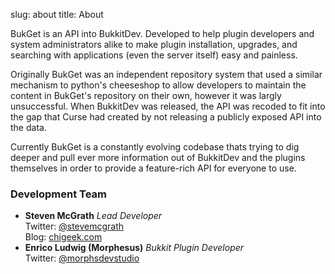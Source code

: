 slug: about
title: About

BukGet is an API into BukkitDev.  Developed to help plugin developers and
system administrators alike to make plugin installation, upgrades, and
searching with applications (even the server itself) easy and painless.

Originally BukGet was an independent repository system that used a similar
mechanism to python's cheeseshop to allow developers to maintain the content
in BukGet's repository on their own, however it was largly unsuccessful.  When
BukkitDev was released, the API was recoded to fit into the gap that Curse had
created by not releasing a publicly exposed API into the data.

Currently BukGet is a constantly evolving codebase thats trying to dig deeper
and pull ever more information out of BukkitDev and the plugins themselves in
order to provide a feature-rich API for everyone to use.

### Development Team

* __Steven McGrath__ _Lead Developer_<br />
  Twitter: [@stevemcgrath](http://twitter.com/stevemcgrath)<br />
  Blog: [chigeek.com](http://chigeek.com)
* __Enrico Ludwig (Morphesus)__ _Bukkit Plugin Developer_<br />
  Twitter: [@morphsdevstudio](http://twitter.com/morphsdevstudio)<br />
  